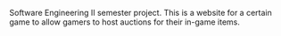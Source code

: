 Software Engineering II semester project. This is a website for a certain game to allow gamers to host auctions for their in-game items.
